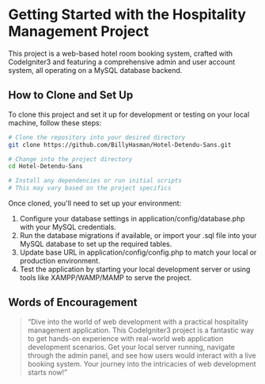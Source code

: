 # Getting Started with the Hospitality Management Project

This project is a web-based hotel room booking system, crafted with CodeIgniter3 and featuring a comprehensive admin and user account system, all operating on a MySQL database backend. 

## How to Clone and Set Up

To clone this project and set it up for development or testing on your local machine, follow these steps:

```bash
# Clone the repository into your desired directory
git clone https://github.com/BillyHasman/Hotel-Detendu-Sans.git

# Change into the project directory
cd Hotel-Detendu-Sans

# Install any dependencies or run initial scripts
# This may vary based on the project specifics
```
Once cloned, you'll need to set up your environment:
1. Configure your database settings in application/config/database.php with your MySQL credentials.
2. Run the database migrations if available, or import your .sql file into your MySQL database to set up the required tables.
3. Update base URL in application/config/config.php to match your local or production environment.
4. Test the application by starting your local development server or using tools like XAMPP/WAMP/MAMP to serve the project.

## Words of Encouragement
> “Dive into the world of web development with a practical hospitality management application. This CodeIgniter3 project is a fantastic way to get hands-on experience with real-world web application development scenarios. Get your local server running, navigate through the admin panel, and see how users would interact with a live booking system. Your journey into the intricacies of web development starts now!”
